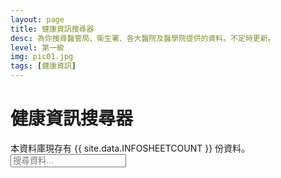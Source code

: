 ```yaml
---
layout: page
title: 健康資訊搜尋器
desc: 為你搜尋醫管局、衛生署、各大醫院及醫學院提供的資料。不定時更新。
level: 第一級
img: pic01.jpg
tags: [健康資訊]
---
```


<script src="https://cdnjs.cloudflare.com/ajax/libs/jquery/3.3.1/jquery.min.js"></script>
<script src="{{ "/assets/plugins/typeahead/plugin.js" | relative_url }}"></script>
<div class="page-header">
  <h1 class="page-title">
    健康資訊搜尋器
  </h1>
  <div class="page-subtitle">本資料庫現存有 {{ site.data.INFOSHEETCOUNT }} 份資料。</div>
  <div class="page-options d-flex">
    <div class="input-icon ml-2">
      <span class="input-icon-addon">
        <i class="fe fe-search"></i>
      </span>
      <input class="typeahead search form-control w-10" placeholder="搜尋資料...">
    </div>
  </div>
</div>

<div class="result_count"></div>
<div class="row row-cards result_link">
</div>

<script>
    function updateChart(response) {
	if (!response.rows){
     	 $('div.result_count').empty();
         $('div.result_count').text("We have found no results.");
	  return;
	}
      console.log(response.rows);
      $('div.result_link').empty();
      $('div.result_count').empty();
      $('div.result_count').text("We have found " + response.rows.length + " results.");
      for (var i=0; i<response.rows.length; i++){
        $('div.result_link').append(	
	  '<div class="col-sm-6 col-lg-4">'+
	  '  <div class="card p-3">'+
	  '    <a href="'+response.rows[i][0]+'" class="mb-3">'+
	  '	<img src="data:image/png;base64,'+response.rows[i][1].replace(/["']/g, '')+'" alt="'+response.rows[i][2]+'" class="rounded">'+
	  '    </a>'+
	  '    <div class="d-flex align-items-center px-2">'+
	  '     <div class="avatar avatar-md mr-3" style="background-image: url(demo/faces/male/41.jpg)"></div>'+
	  '	<div>'+
	  '	  <div>'+response.rows[i][2]+'</div>'+
	  '	  <small class="d-block text-muted">'+response.rows[i][0]+'</small>'+
	  '	</div>'+
	  '    </div>'+
	  '  </div>'+
	  '</div>'                          
        );
      }
    }
require(['typeahead', 'jquery'], function(typeahead, $) {

$(document).ready(function() { //wait for document ready
  var timer;
  var delay = 600; // 0.6 seconds delay after last input

  $('.search').bind('input', function() {
    window.clearTimeout(timer);
    timer = window.setTimeout(function(){
      var query = $('.search').val();
      $.ajax({
        url: "https://script.google.com/macros/s/AKfycbzr0R-IGH3xbXPcIs81BF1q_oe_6SQ34t7F1GpZxsXMykTlXA/exec?q=" + query,

        // The name of the callback parameter, as specified by the YQL service
        jsonpCallback: 'callback',

        // Tell jQuery we're expecting JSONP
        dataType: "jsonp",

        // Work with the response
        success: updateChart
      });
      $('div.result_count').text("Loading...");
    }, delay);
  })
}); // END READY 
var nameArray = [].concat({{ site.data.INFOSHEETNAMES | jsonify }});
var names = new Bloodhound({
  datumTokenizer: Bloodhound.tokenizers.whitespace,
  queryTokenizer: Bloodhound.tokenizers.whitespace,
  local: nameArray
});

$('.search').typeahead({
  hint: true,
  highlight: true,
  minLength: 1
},
{
  name: 'names',
  source: names
});

});

</script>
